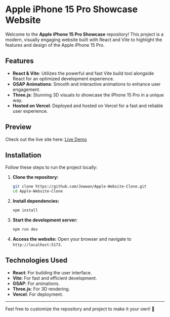 # Apple iPhone 15 Pro Showcase Website

Welcome to the **Apple iPhone 15 Pro Showcase** repository! This project is a modern, visually engaging website built with React and Vite to highlight the features and design of the Apple iPhone 15 Pro.

## Features

- **React & Vite**: Utilizes the powerful and fast Vite build tool alongside React for an optimized development experience.
- **GSAP Animations**: Smooth and interactive animations to enhance user engagement.
- **Three.js**: Stunning 3D visuals to showcase the iPhone 15 Pro in a unique way.
- **Hosted on Vercel**: Deployed and hosted on Vercel for a fast and reliable user experience.

## Preview

Check out the live site here: [Live Demo](https://apple-website-ruby.vercel.app/)

## Installation

Follow these steps to run the project locally:

1. **Clone the repository:**
   ```bash
   git clone https://github.com/Jowwan/Apple-Website-Clone.git
   cd Apple-Website-Clone
   ```

2. **Install dependencies:**
   ```bash
   npm install
   ```

3. **Start the development server:**
   ```bash
   npm run dev
   ```

4. **Access the website:**
   Open your browser and navigate to `http://localhost:5173`.

## Technologies Used

- **React**: For building the user interface.
- **Vite**: For fast and efficient development.
- **GSAP**: For animations.
- **Three.js**: For 3D rendering.
- **Vercel**: For deployment.
  
---

Feel free to customize the repository and project to make it your own! 🎨
